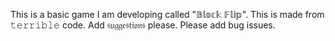 This is a basic game I am developing called "𝔹𝕝𝕠𝕔𝕜 𝔽𝕝𝕚𝕡".
This is made from 𝚝𝚎𝚛𝚛𝚒𝚋𝚕𝚎 code.
Add 𝔰𝔲𝔤𝔤𝔢𝔰𝔱𝔦𝔬𝔫𝔰 please. Please add bug issues.

